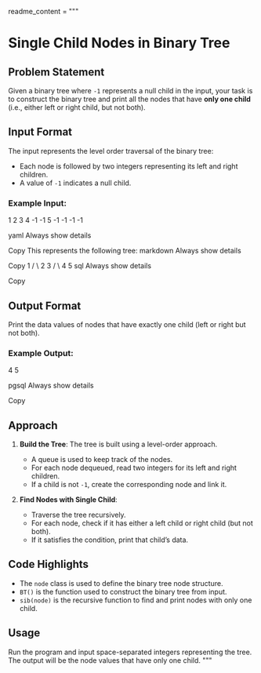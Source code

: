 readme_content = """
# Single Child Nodes in Binary Tree

## Problem Statement

Given a binary tree where `-1` represents a null child in the input, your task is to construct the binary tree and print all the nodes that have **only one child** (i.e., either left or right child, but not both).

## Input Format

The input represents the level order traversal of the binary tree:
- Each node is followed by two integers representing its left and right children.
- A value of `-1` indicates a null child.

### Example Input:
1 2 3 4 -1 -1 5 -1 -1 -1 -1

yaml
Always show details

Copy
This represents the following tree:
markdown
Always show details

Copy
    1
   / \\
  2   3
 /     \\
4       5
sql
Always show details

Copy

## Output Format

Print the data values of nodes that have exactly one child (left or right but not both).

### Example Output:
4 5

pgsql
Always show details

Copy

## Approach

1. **Build the Tree**: The tree is built using a level-order approach.
   - A queue is used to keep track of the nodes.
   - For each node dequeued, read two integers for its left and right children.
   - If a child is not `-1`, create the corresponding node and link it.

2. **Find Nodes with Single Child**:
   - Traverse the tree recursively.
   - For each node, check if it has either a left child or right child (but not both).
   - If it satisfies the condition, print that child’s data.

## Code Highlights

- The `node` class is used to define the binary tree node structure.
- `BT()` is the function used to construct the binary tree from input.
- `sib(node)` is the recursive function to find and print nodes with only one child.

## Usage

Run the program and input space-separated integers representing the tree.
The output will be the node values that have only one child.
"""
